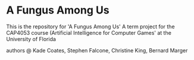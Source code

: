 # A Fungus Among Us

This is the repository for 'A Fungus Among Us'
A term project for the CAP4053 course (Artificial Intelligence for Computer Games' at the University of Florida

authors @ Kade Coates, Stephen Falcone, Christine King, Bernard Marger
